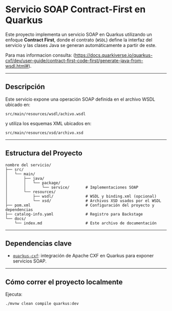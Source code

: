 # Servicio SOAP Contract-First en Quarkus

Este proyecto implementa un servicio SOAP en Quarkus utilizando un enfoque **Contract First**, donde el contrato (`WSDL`) define la interfaz del servicio y las clases Java se generan automáticamente a partir de este.

Para mas informacion consulta: (https://docs.quarkiverse.io/quarkus-cxf/dev/user-guide/contract-first-code-first/generate-java-from-wsdl.html#).

---

## Descripción

Este servicio expone una operación SOAP definida en el archivo WSDL ubicado en:

    src/main/resources/wsdl/achivo.wsdl

y utiliza los esquemas XML ubicados en:

    src/main/resources/xsd/archivo.xsd

---

## Estructura del Proyecto

```plaintext
nombre del servicio/
├── src/
│   └── main/
│       ├── java/
│       │   └── package/
│       │       └── service/       # Implementaciones SOAP
│       └── resources/
│           ├── wsdl/              # WSDL y binding.xml (opcional)
│           └── xsd/               # Archivos XSD usados por el WSDL
├── pom.xml                        # Configuración del proyecto y dependencias
├── catalog-info.yaml              # Registro para Backstage
└── docs/
    └── index.md                   # Este archivo de documentación
```

---

## Dependencias clave

- [`quarkus-cxf`](https://quarkiverse.github.io/quarkiverse-docs/quarkus-cxf/dev/index.html): integración de Apache CXF en Quarkus para exponer servicios SOAP.

---

## Cómo correr el proyecto localmente

Ejecuta:

```bash
./mvnw clean compile quarkus:dev
